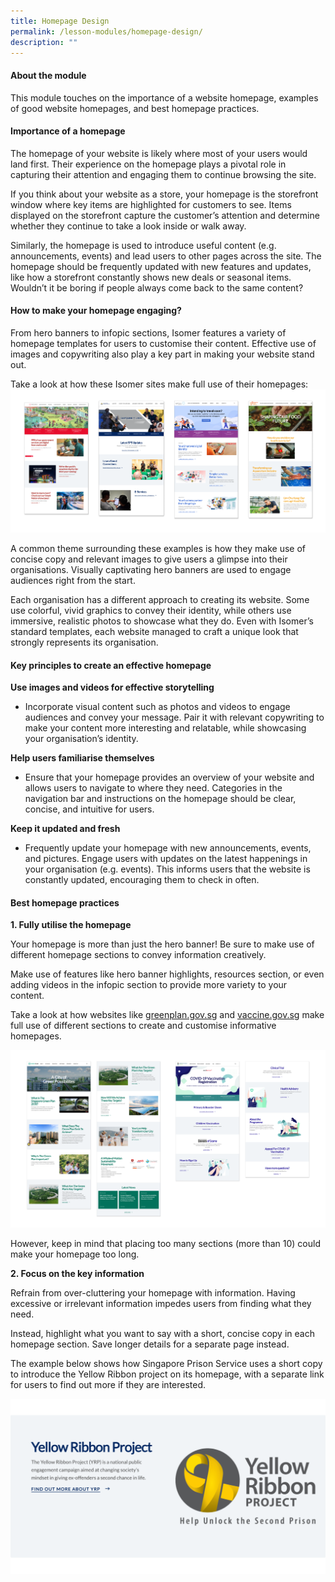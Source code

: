 ```yaml
---
title: Homepage Design
permalink: /lesson-modules/homepage-design/
description: ""
---
```

#### About the module

This module touches on the importance of a website homepage, examples of good website homepages, and best homepage practices.

#### Importance of a homepage #### 
The homepage of your website is likely where most of your users would land first. Their experience on the homepage plays a pivotal role in capturing their attention and engaging them to continue browsing the site. 

If you think about your website as a store, your homepage is the storefront window where key items are highlighted for customers to see. Items displayed on the storefront capture the customer’s attention and determine whether they continue to take a look inside or walk away. 

Similarly, the homepage is used to introduce useful content (e.g. announcements, events) and lead users to other pages across the site. The homepage should be frequently updated with new features and updates, like how a storefront constantly shows new deals or seasonal items. Wouldn’t it be boring if people always come back to the same content?

#### How to make your homepage engaging? #### 
From hero banners to infopic sections, Isomer features a variety of homepage templates for users to customise their content. Effective use of images and copywriting also play a key part in making your website stand out. 

Take a look at how these Isomer sites make full use of their homepages:
![Examples of engaging Isomer homepages](/images/Homepage%20Design%201.png)

A common theme surrounding these examples is how they make use of concise copy and relevant images to give users a glimpse into their organisations. Visually captivating hero banners are used to engage audiences right from the start. 

Each organisation has a different approach to creating its website. Some use colorful, vivid graphics to convey their identity, while others use immersive, realistic photos to showcase what they do. Even with Isomer’s standard templates, each website managed to craft a unique look that strongly represents its organisation.

#### Key principles to create an effective homepage #### 

**Use images and videos for effective storytelling**
- Incorporate visual content such as photos and videos to engage audiences and convey your message. Pair it with relevant copywriting to make your content more interesting and relatable, while showcasing your organisation’s identity.

**Help users familiarise themselves**
- Ensure that your homepage provides an overview of your website and allows users to navigate to where they need. Categories in the navigation bar and instructions on the homepage should be clear, concise, and intuitive for users.

**Keep it updated and fresh**
- Frequently update your homepage with new announcements, events, and pictures. Engage users with updates on the latest happenings in your organisation (e.g. events). This informs users that the website is constantly updated, encouraging them to check in often.

#### Best homepage practices #### 

**1. Fully utilise the homepage**

Your homepage is more than just the hero banner! Be sure to make use of different homepage sections to convey information creatively.

Make use of features like hero banner highlights, resources section, or even adding videos in the infopic section to provide more variety to your content. 

Take a look at how websites like [greenplan.gov.sg](https://www.greenplan.gov.sg/) and [vaccine.gov.sg](https://www.vaccine.gov.sg/) make full use of different sections to create and customise informative homepages.

![Example of greenplan.gov and vaccine.gov websites](/images/Homepage%20Design%208.png)

However, keep in mind that placing too many sections (more than 10) could make your homepage too long.


**2. Focus on the key information**

Refrain from over-cluttering your homepage with information. Having excessive or irrelevant information impedes users from finding what they need.

Instead, highlight what you want to say with a short, concise copy in each homepage section. Save longer details for a separate page instead.

The example below shows how Singapore Prison Service uses a short copy to introduce the Yellow Ribbon project on its homepage, with a separate link for users to find out more if they are interested.

![Example of Singapore Prison Service website](/images/Homepage%20Design%202.png)